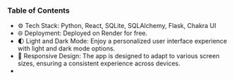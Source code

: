 ### Table of Contents

-   ⚙️ Tech Stack: Python, React, SQLite, SQLAlchemy, Flask, Chakra UI
-   🌐 Deployment: Deployed on Render for free.
-   🌓 Light and Dark Mode: Enjoy a personalized user interface experience with light and dark mode options.
-   📱 Responsive Design: The app is designed to adapt to various screen sizes, ensuring a consistent experience across devices.
-   

